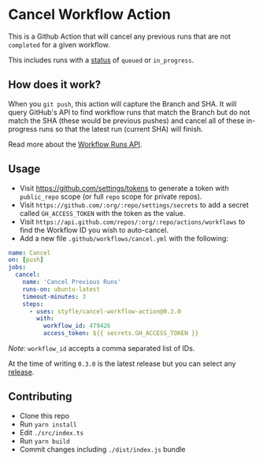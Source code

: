 # Cancel Workflow Action

This is a Github Action that will cancel any previous runs that are not `completed` for a given workflow.

This includes runs with a [status](https://developer.github.com/v3/checks/runs/#parameters-1) of `queued` or `in_progress`.

## How does it work?

When you `git push`, this action will capture the Branch and SHA. It will query GitHub's API to find workflow runs that match the Branch but do not match the SHA (these would be previous pushes) and cancel all of these in-progress runs so that the latest run (current SHA) will finish.

Read more about the [Workflow Runs API](https://developer.github.com/v3/actions/workflow_runs/).

## Usage

- Visit https://github.com/settings/tokens to generate a token with `public_repo` scope (or full `repo` scope for private repos).
- Visit `https://github.com/:org/:repo/settings/secrets` to add a secret called `GH_ACCESS_TOKEN` with the token as the value.
- Visit `https://api.github.com/repos/:org/:repo/actions/workflows` to find the Workflow ID you wish to auto-cancel.
- Add a new file `.github/workflows/cancel.yml` with the following:


```yml
name: Cancel
on: [push]
jobs:
  cancel:
    name: 'Cancel Previous Runs'
    runs-on: ubuntu-latest
    timeout-minutes: 3
    steps:
      - uses: styfle/cancel-workflow-action@0.3.0
        with:
          workflow_id: 479426
          access_token: ${{ secrets.GH_ACCESS_TOKEN }}
```

_Note_: `workflow_id` accepts a comma separated list of IDs.

At the time of writing `0.3.0` is the latest release but you can select any [release](https://github.com/styfle/cancel-workflow-action/releases).

## Contributing

- Clone this repo
- Run `yarn install`
- Edit `./src/index.ts`
- Run `yarn build`
- Commit changes including `./dist/index.js` bundle
